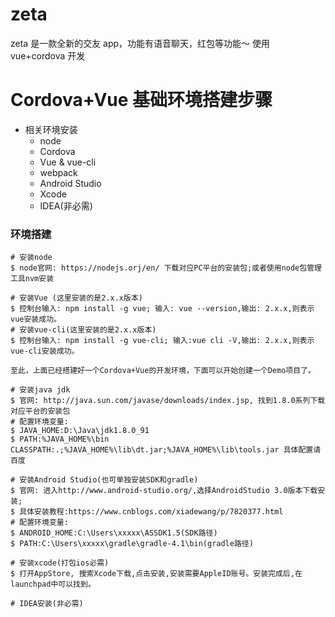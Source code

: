# zeta

zeta 是一款全新的交友 app，功能有语音聊天，红包等功能～
使用 vue+cordova 开发

# Cordova+Vue 基础环境搭建步骤

- 相关环境安装
  - node
  - Cordova
  - Vue & vue-cli
  - webpack
  - Android Studio
  - Xcode
  - IDEA(非必需)

### 环境搭建

```
# 安装node
$ node官网: https://nodejs.orj/en/ 下载对应PC平台的安装包;或者使用node包管理工具nvm安装

# 安装Vue (这里安装的是2.x.x版本)
$ 控制台输入: npm install -g vue; 输入: vue --version,输出: 2.x.x,则表示vue安装成功。
# 安装vue-cli(这里安装的是2.x.x版本)
$ 控制台输入: npm install -g vue-cli; 输入:vue cli -V,输出: 2.x.x,则表示vue-cli安装成功。

至此，上面已经搭建好一个Cordova+Vue的开发环境，下面可以开始创建一个Demo项目了。

# 安装java jdk
$ 官网: http://java.sun.com/javase/downloads/index.jsp, 找到1.8.0系列下载对应平台的安装包
# 配置环境变量:
$ JAVA_HOME:D:\Java\jdk1.8.0_91
$ PATH:%JAVA_HOME%\bin CLASSPATH:.;%JAVA_HOME%\lib\dt.jar;%JAVA_HOME%\lib\tools.jar 具体配置请百度

# 安装Android Studio(也可单独安装SDK和gradle)
$ 官网: 进入http://www.android-studio.org/,选择AndroidStudio 3.0版本下载安装;
$ 具体安装教程:https://www.cnblogs.com/xiadewang/p/7820377.html
# 配置环境变量:
$ ANDROID_HOME:C:\Users\xxxxx\ASSDK1.5(SDK路径)
$ PATH:C:\Users\xxxxx\gradle\gradle-4.1\bin(gradle路径)

# 安装xcode(打包ios必需)
$ 打开AppStore, 搜索Xcode下载,点击安装,安装需要AppleID账号。安装完成后,在launchpad中可以找到。

# IDEA安装(非必需)
```

